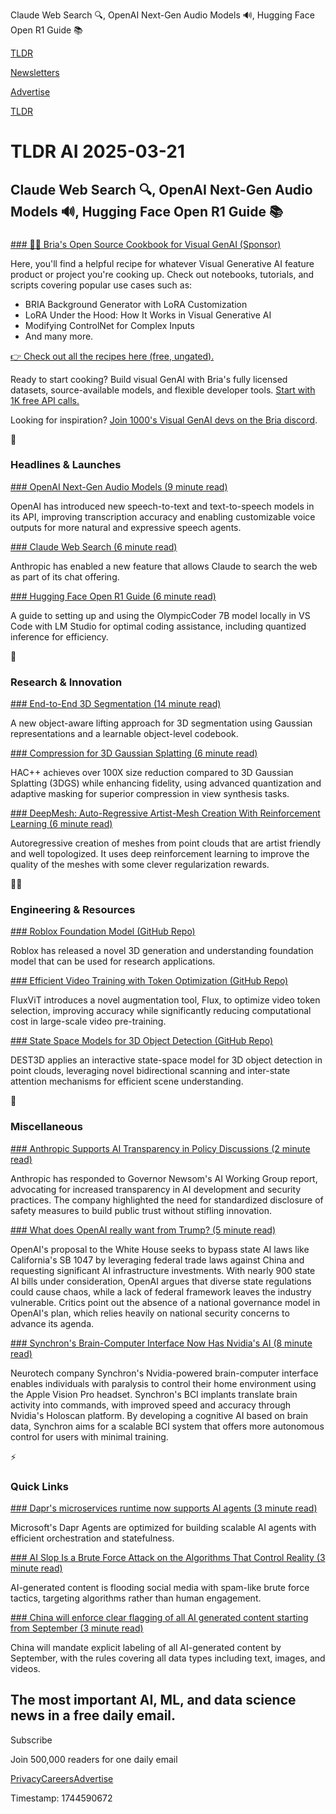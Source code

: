 Claude Web Search 🔍, OpenAI Next-Gen Audio Models 🔊, Hugging Face Open R1 Guide 📚

[TLDR](/)

[Newsletters](/newsletters)

[Advertise](https://advertise.tldr.tech/)

[TLDR](/)

# TLDR AI 2025-03-21

## Claude Web Search 🔍, OpenAI Next-Gen Audio Models 🔊, Hugging Face Open R1 Guide 📚

### 

[### 👩‍🍳 Bria's Open Source Cookbook for Visual GenAI (Sponsor)](https://go.bria.ai/4hmC58K)

Here, you'll find a helpful recipe for whatever Visual Generative AI feature product or project you're cooking up. Check out notebooks, tutorials, and scripts covering popular use cases such as:

* BRIA Background Generator with LoRA Customization
* LoRA Under the Hood: How It Works in Visual Generative AI
* Modifying ControlNet for Complex Inputs
* And many more.

[👉 Check out all the recipes here (free, ungated).](https://go.bria.ai/4hmC58K)

Ready to start cooking? Build visual GenAI with Bria's fully licensed datasets, source-available models, and flexible developer tools. [Start with 1K free API calls.](https://go.bria.ai/4iEdqxv)

Looking for inspiration? [Join 1000's Visual GenAI devs on the Bria discord](https://go.bria.ai/3F0jG3U).

🚀

### Headlines & Launches

[### OpenAI Next-Gen Audio Models (9 minute read)](https://openai.com/index/introducing-our-next-generation-audio-models/?utm_source=tldrai)

OpenAI has introduced new speech-to-text and text-to-speech models in its API, improving transcription accuracy and enabling customizable voice outputs for more natural and expressive speech agents.

[### Claude Web Search (6 minute read)](https://www.anthropic.com/news/web-search?utm_source=tldrai)

Anthropic has enabled a new feature that allows Claude to search the web as part of its chat offering.

[### Hugging Face Open R1 Guide (6 minute read)](https://huggingface.co/blog/olympic-coder-lmstudio?utm_source=tldrai)

A guide to setting up and using the OlympicCoder 7B model locally in VS Code with LM Studio for optimal coding assistance, including quantized inference for efficiency.

🧠

### Research & Innovation

[### End-to-End 3D Segmentation (14 minute read)](https://arxiv.org/abs/2503.14029v1?utm_source=tldrai)

A new object-aware lifting approach for 3D segmentation using Gaussian representations and a learnable object-level codebook.

[### Compression for 3D Gaussian Splatting (6 minute read)](https://yihangchen-ee.github.io/project_hac++/?utm_source=tldrai)

HAC++ achieves over 100X size reduction compared to 3D Gaussian Splatting (3DGS) while enhancing fidelity, using advanced quantization and adaptive masking for superior compression in view synthesis tasks.

[### DeepMesh: Auto-Regressive Artist-Mesh Creation With Reinforcement Learning (6 minute read)](https://zhaorw02.github.io/DeepMesh/?utm_source=tldrai)

Autoregressive creation of meshes from point clouds that are artist friendly and well topologized. It uses deep reinforcement learning to improve the quality of the meshes with some clever regularization rewards.

👨‍💻

### Engineering & Resources

[### Roblox Foundation Model (GitHub Repo)](https://github.com/Roblox/cube?utm_source=tldrai)

Roblox has released a novel 3D generation and understanding foundation model that can be used for research applications.

[### Efficient Video Training with Token Optimization (GitHub Repo)](https://github.com/opengvlab/fluxvit?utm_source=tldrai)

FluxViT introduces a novel augmentation tool, Flux, to optimize video token selection, improving accuracy while significantly reducing computational cost in large-scale video pre-training.

[### State Space Models for 3D Object Detection (GitHub Repo)](https://github.com/OpenSpaceAI/DEST3D?utm_source=tldrai)

DEST3D applies an interactive state-space model for 3D object detection in point clouds, leveraging novel bidirectional scanning and inter-state attention mechanisms for efficient scene understanding.

🎁

### Miscellaneous

[### Anthropic Supports AI Transparency in Policy Discussions (2 minute read)](https://www.anthropic.com/news/anthropic-s-response-to-governor-newsom-s-ai-working-group-draft-report?utm_source=tldrai)

Anthropic has responded to Governor Newsom's AI Working Group report, advocating for increased transparency in AI development and security practices. The company highlighted the need for standardized disclosure of safety measures to build public trust without stifling innovation.

[### What does OpenAI really want from Trump? (5 minute read)](https://www.theverge.com/policy/632174/openai-trump-proposal-regulation?utm_source=tldrai)

OpenAI's proposal to the White House seeks to bypass state AI laws like California's SB 1047 by leveraging federal trade laws against China and requesting significant AI infrastructure investments. With nearly 900 state AI bills under consideration, OpenAI argues that diverse state regulations could cause chaos, while a lack of federal framework leaves the industry vulnerable. Critics point out the absence of a national governance model in OpenAI's plan, which relies heavily on national security concerns to advance its agenda.

[### Synchron's Brain-Computer Interface Now Has Nvidia's AI (8 minute read)](https://www.wired.com/story/synchrons-brain-computer-interface-now-has-nvidias-ai/?utm_source=tldrai)

Neurotech company Synchron's Nvidia-powered brain-computer interface enables individuals with paralysis to control their home environment using the Apple Vision Pro headset. Synchron's BCI implants translate brain activity into commands, with improved speed and accuracy through Nvidia's Holoscan platform. By developing a cognitive AI based on brain data, Synchron aims for a scalable BCI system that offers more autonomous control for users with minimal training.

⚡️

### Quick Links

[### Dapr's microservices runtime now supports AI agents (3 minute read)](https://techcrunch.com/2025/03/12/daprs-microservices-runtime-now-supports-ai-agents/?utm_source=tldrai)

Microsoft's Dapr Agents are optimized for building scalable AI agents with efficient orchestration and statefulness.

[### AI Slop Is a Brute Force Attack on the Algorithms That Control Reality (3 minute read)](https://www.404media.co/ai-slop-is-a-brute-force-attack-on-the-algorithms-that-control-reality/?utm_source=tldrai)

AI-generated content is flooding social media with spam-like brute force tactics, targeting algorithms rather than human engagement.

[### China will enforce clear flagging of all AI generated content starting from September (3 minute read)](https://www.tomshardware.com/tech-industry/artificial-intelligence/china-will-enforce-clear-flagging-of-all-ai-generated-content-starting-from-september?utm_source=tldrai)

China will mandate explicit labeling of all AI-generated content by September, with the rules covering all data types including text, images, and videos.

## The most important AI, ML, and data science news in a free daily email.

Subscribe

Join 500,000 readers for one daily email

[Privacy](/privacy)[Careers](https://jobs.ashbyhq.com/tldr.tech)[Advertise](/ai/advertise)

Timestamp: 1744590672